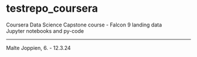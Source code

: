 # testrepo_coursera
Coursera Data Science Capstone course - Falcon 9 landing data <br/>
Jupyter notebooks and py-code

<hr>
Malte Joppien,  6. - 12.3.24

